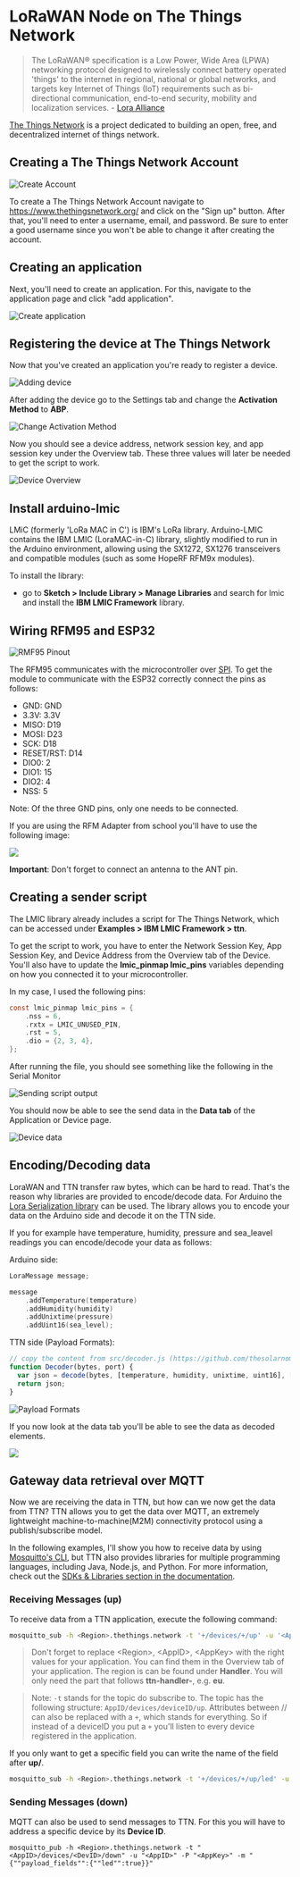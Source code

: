 # LoRaWAN Node on The Things Network

> The LoRaWAN® specification is a Low Power, Wide Area (LPWA) networking protocol designed to wirelessly connect battery operated 'things' to the internet in regional, national or global networks, and targets key Internet of Things (IoT) requirements such as bi-directional communication, end-to-end security, mobility and localization services. - [Lora Alliance](https://lora-alliance.org/about-lorawan)

[The Things Network](https://www.thethingsnetwork.org/) is a project dedicated to building an open, free, and decentralized internet of things network.

## Creating a The Things Network Account

![Create Account](doc/sign_up.png)

To create a The Things Network Account navigate to https://www.thethingsnetwork.org/ and click on the "Sign up" button. After that, you'll need to enter a username, email, and password. Be sure to enter a good username since you won't be able to change it after creating the account. 

## Creating an application

Next, you'll need to create an application. For this, navigate to the application page and click "add application".

![Create application](doc/create_application.png)

## Registering the device at The Things Network

Now that you've created an application you're ready to register a device.

![Adding device](doc/adding_device.PNG)

After adding the device go to the Settings tab and change the **Activation Method** to **ABP**.

![Change Activation Method](doc/device_settings.png)

Now you should see a device address, network session key, and app session key under the Overview tab. These three values will later be needed to get the script to work.

![Device Overview](doc/device_overview.png)

## Install arduino-lmic

LMiC (formerly 'LoRa MAC in C') is IBM's LoRa library. Arduino-LMIC contains the IBM LMIC (LoraMAC-in-C) library, slightly modified to run in the Arduino environment, allowing using the SX1272, SX1276 transceivers and compatible modules (such as some HopeRF RFM9x modules).

To install the library:
* go to **Sketch > Include Library > Manage Libraries** and search for lmic and install the **IBM LMIC Framework** library.

## Wiring RFM95 and ESP32

![RMF95 Pinout](doc/rmf95_pinout.jpg)

The RFM95 communicates with the microcontroller over [SPI](https://en.wikipedia.org/wiki/Serial_Peripheral_Interface). To get the module to communicate with the ESP32 correctly connect the pins as follows:

* GND: GND
* 3.3V: 3.3V
* MISO: D19
* MOSI: D23
* SCK: D18
* RESET/RST: D14
* DIO0: 2
* DIO1: 15
* DIO2: 4
* NSS: 5

Note: Of the three GND pins, only one needs to be connected.

If you are using the RFM Adapter from school you'll have to use the following image:

![](doc/rfm_adapter.png)

**Important**: Don't forget to connect an antenna to the ANT pin.

## Creating a sender script

The LMIC library already includes a script for The Things Network, which can be accessed under **Examples > IBM LMIC Framework > ttn**.

To get the script to work, you have to enter the Network Session Key, App Session Key, and Device Address from the Overview tab of the Device. You'll also have to update the **lmic_pinmap lmic_pins** variables depending on how you connected it to your microcontroller.

In my case, I used the following pins:

```c
const lmic_pinmap lmic_pins = {
    .nss = 6,
    .rxtx = LMIC_UNUSED_PIN,
    .rst = 5,
    .dio = {2, 3, 4},
};
```

After running the file, you should see something like the following in the Serial Monitor

![Sending script output](doc/running_sending_script.PNG)

You should now be able to see the send data in the **Data tab** of the Application or Device page.

![Device data](doc/device_data.png)

## Encoding/Decoding data

LoraWAN and TTN transfer raw bytes, which can be hard to read. That's the reason why libraries are provided to encode/decode data. For Arduino the [Lora Serialization library](https://github.com/thesolarnomad/lora-serialization) can be used. The library allows you to encode your data on the Arduino side and decode it on the TTN side.

If you for example have temperature, humidity, pressure and sea_leavel readings you can encode/decode your data as follows:

Arduino side:
```c
LoraMessage message;

message
    .addTemperature(temperature)
    .addHumidity(humidity)
    .addUnixtime(pressure)
    .addUint16(sea_level);
```

TTN side (Payload Formats):
```javascript
// copy the content from src/decoder.js (https://github.com/thesolarnomad/lora-serialization/blob/master/src/decoder.js)
function Decoder(bytes, port) {
  var json = decode(bytes, [temperature, humidity, unixtime, uint16], ['temperature', 'humidity', 'pressure', 'sea_level']);
  return json;
}
```

![Payload Formats](doc/payload_formats.PNG)

If you now look at the data tab you'll be able to see the data as decoded elements.

![](doc/decoded_data.PNG)

## Gateway data retrieval over MQTT

Now we are receiving the data in TTN, but how can we now get the data from TTN? TTN allows you to get the data over MQTT, an extremely lightweight machine-to-machine(M2M) connectivity protocol using a publish/subscribe model.

In the following examples, I'll show you how to receive data by using [Mosquitto's CLI](https://mosquitto.org/download/), but TTN also provides libraries for multiple programming languages, including Java, Node.js, and Python. For more information, check out the [SDKs & Libraries section in the documentation](https://www.thethingsnetwork.org/docs/applications/sdks.html).

### Receiving Messages (up)

To receive data from a TTN application, execute the following command:

```bash
mosquitto_sub -h <Region>.thethings.network -t '+/devices/+/up' -u '<AppID>' -P '<AppKey>' -v
```

> Don't forget to replace \<Region>, \<AppID>, \<AppKey> with the right values for your application. You can find them in the Overview tab of your application. The region is can be found under **Handler**. You will only need the part that follows **ttn-handler-**, e.g. **eu**.

> Note: ```-t``` stands for the topic do subscribe to. The topic has the following structure: ```AppID/devices/deviceID/up```. Attributes between // can also be replaced with a ```+```, which stands for everything. So if instead of a deviceID you put a ```+``` you'll listen to every device registered in the application.

If you only want to get a specific field you can write the name of the field after **up/**.

```bash
mosquitto_sub -h <Region>.thethings.network -t '+/devices/+/up/led' -u '<AppID>' -P '<AppKey>' -v
```

### Sending Messages (down)

MQTT can also be used to send messages to TTN. For this you will have to address a specific device by its **Device ID**.

```
mosquitto_pub -h <Region>.thethings.network -t "<AppID>/devices/<DevID>/down" -u "<AppID>" -P "<AppKey>" -m "{""payload_fields"":{""led"":true}}"
```